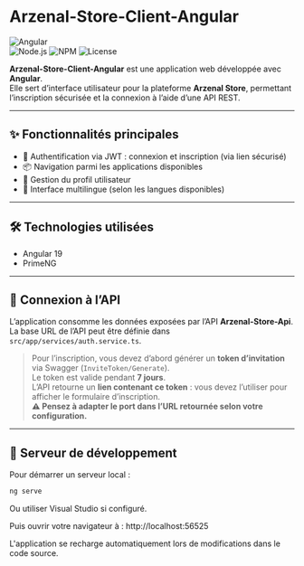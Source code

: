 # Arzenal-Store-Client-Angular

![Angular](https://img.shields.io/badge/Angular-19-red)  
![Node.js](https://img.shields.io/badge/Node.js-22.15.0-green)
![NPM](https://img.shields.io/badge/npm-11.3.0-orange)
![License](https://img.shields.io/badge/Licence-Utilisation%20interdite-red)

**Arzenal-Store-Client-Angular** est une application web développée avec **Angular**.  
Elle sert d’interface utilisateur pour la plateforme **Arzenal Store**, permettant l’inscription sécurisée et la connexion à l’aide d’une API REST.

---

## ✨ Fonctionnalités principales

- 🔐 Authentification via JWT : connexion et inscription (via lien sécurisé)  
- 📦 Navigation parmi les applications disponibles  
- 📁 Gestion du profil utilisateur  
- 💬 Interface multilingue (selon les langues disponibles)  

---

## 🛠️ Technologies utilisées

- Angular 19  
- PrimeNG  

---

## 🔗 Connexion à l’API

L’application consomme les données exposées par l’API **Arzenal-Store-Api**.  
La base URL de l’API peut être définie dans `src/app/services/auth.service.ts`.

> Pour l’inscription, vous devez d’abord générer un **token d’invitation** via Swagger (`InviteToken/Generate`).  
> Le token est valide pendant **7 jours**.  
> L’API retourne un **lien contenant ce token** : vous devez l’utiliser pour afficher le formulaire d’inscription.  
> **⚠️ Pensez à adapter le port dans l’URL retournée selon votre configuration.**

---

## 🚀 Serveur de développement

Pour démarrer un serveur local :

```bash
ng serve
```
Ou utiliser Visual Studio si configuré.

Puis ouvrir votre navigateur à :
http://localhost:56525

L'application se recharge automatiquement lors de modifications dans le code source.
